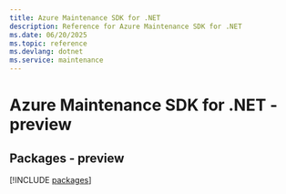 ```yaml
---
title: Azure Maintenance SDK for .NET
description: Reference for Azure Maintenance SDK for .NET
ms.date: 06/20/2025
ms.topic: reference
ms.devlang: dotnet
ms.service: maintenance
---
```

# Azure Maintenance SDK for .NET - preview
## Packages - preview
[!INCLUDE [packages](maintenance-index.md)]
